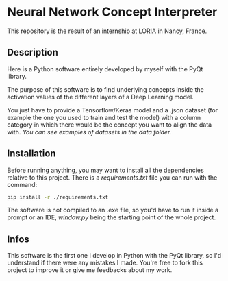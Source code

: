 # Neural Network Concept Interpreter

This repository is the result of an internship at LORIA in Nancy, France.

## Description

Here is a Python software entirely developed by myself with the PyQt library.

The purpose of this software is to find underlying concepts inside the activation values of the different layers of a 
Deep Learning model.

You just have to provide a Tensorflow/Keras model and a .json dataset (for example the one you used to train and test the model) with a column
category in which there would be the concept you want to align the data with.
*You can see examples of datasets in the data folder.* 

## Installation

Before running anything, you may want to install all the dependencies relative to this project.
There is a *requirements.txt* file you can run with the command:
```bash
pip install -r ./requirements.txt
```

The software is not compiled to an .exe file, so you'd have to run it inside a prompt or an IDE, *window.py* being the starting point of the whole project.

## Infos

This software is the first one I develop in Python with the PyQt library, so I'd understand if there were any mistakes 
I made.
You're free to fork this project to improve it or give me feedbacks about my work.
